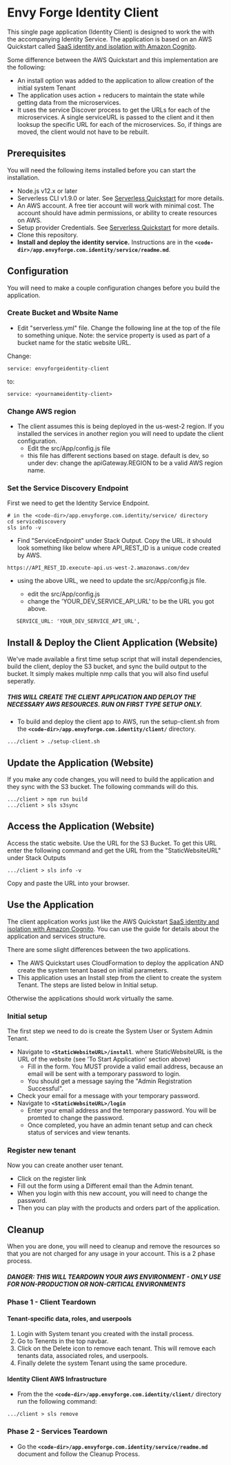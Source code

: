 # Envy Forge Identity Client

This single page application (Identity Client) is designed to work the with the accompanying Identity Service. The application is based on an AWS Quickstart called [SaaS identity and isolation with Amazon Cognito](https://aws.amazon.com/quickstart/saas/identity-with-cognito/).

Some difference between the AWS Quickstart and this implementation are the following:
* An install option was added to the application to allow creation of the initial system Tenant
* The application uses action + reducers to maintain the state while getting data from the microservices.
* It uses the service Discover process to get the URLs for each of the microservices. A single serviceURL is passed to the client and it then looksup the specific URL for each of the microservices.  So, if things are moved, the client would not have to be rebuilt.

## Prerequisites

You will need the following items installed before you can start the installation.
- Node.js v12.x or later
- Serverless CLI v1.9.0 or later. See [Serverless Quickstart](https://serverless.com/framework/docs/providers/aws/guide/quick-start/) for more details.
- An AWS account. A free tier account will work with minimal cost. The account should have admin permissions, or ability to create resources on AWS.
- Setup provider Credentials. See [Serverless Quickstart](https://serverless.com/framework/docs/providers/aws/guide/quick-start/) for more details.
- Clone this repository.
- **Install and deploy the identity service.** Instructions are in the **`<code-dir>/app.envyforge.com.identity/service/readme.md`**.

## Configuration

You will need to make a couple configuration changes before you build the application.

### Create Bucket and Wbsite Name

- Edit "serverless.yml" file. Change the following line at the top of the file to something unique. Note: the service property is used as part of a bucket name for the static website URL.

Change:
```
service: envyforgeidentity-client
```
to:
```
service: <yournameidentity-client>
```

### Change AWS region

- The client assumes this is being deployed in the us-west-2 region. If you installed the services in another region you will need to update the client configuration.
  - Edit the src/App/config.js file
  - this file has different sections based on stage. default is dev, so under dev: change the apiGateway.REGION to be a valid AWS region name.  

### Set the Service Discovery Endpoint

First we need to get the Identity Service Endpoint.
```
# in the <code-dir>/app.envyforge.com.identity/service/ directory 
cd serviceDiscovery
sls info -v 
```
- Find "ServiceEndpoint" under Stack Output. Copy the URL. it should look something like below where API_REST_ID is a unique code created by AWS.
``` 
https://API_REST_ID.execute-api.us-west-2.amazonaws.com/dev
```
- using the above URL, we need to update the src/App/config.js file.   

  - edit the src/App/config.js
  - change the 'YOUR_DEV_SERVICE_API_URL' to be the URL you got above. 
``` 
   SERVICE_URL: 'YOUR_DEV_SERVICE_API_URL',
```

## Install & Deploy the Client Application (Website)

We've made available a first time setup script that will install dependencies, build the client, deploy the S3 bucket, and sync the build output to the bucket. It simply makes multiple nmp calls that you will also find useful seperatly.

##### THIS WILL CREATE THE CLIENT APPLICATION AND DEPLOY THE NECESSARY AWS RESOURCES. RUN ON FIRST TYPE SETUP ONLY. 

- To build and deploy the client app to AWS, run the setup-client.sh from the **`<code-dir>/app.envyforge.com.identity/client/`** directory.

```
.../client > ./setup-client.sh
``` 

## Update the Application (Website)

If you make any code changes, you will need to build the application and they sync with the S3 bucket. The following commands will do this.
``` 
.../client > npm run build
.../client > sls s3sync
```

## Access the Application (Website)

Access the static website. Use the URL for the S3 Bucket. To get this URL enter the following command and get the URL from the "StaticWebsiteURL" under Stack Outputs
``` 
.../client > sls info -v
```
Copy and paste the URL into your browser.

## Use the Application

The client application works just like the AWS Quickstart [SaaS identity and isolation with Amazon Cognito](https://aws.amazon.com/quickstart/saas/identity-with-cognito/). You can use the guide for details about the application and services structure.

There are some slight differences between the two applications. 
* The AWS Quickstart uses CloudFormation to deploy the application AND create the system tenant based on initial parameters.
* This application uses an Install step from the client to create the system Tenant. The steps are listed below in Initial setup.

Otherwise the applications should work virtually the same.

### Initial setup

The first step we need to do is create the System User or System Admin Tenant.
- Navigate to  **`<StaticWebsiteURL>/install`**.
where StaticWebsiteURL is the URL of the website (see 'To Start Application' section above)
  - Fill in the form. You MUST provide a valid email address, because an email will be sent with a temporary password to login.
  - You should get a message saying the "Admin Registration Successful".
- Check your email for a message with your temporary password.
- Navigate to **`<StaticWebsiteURL>/login`**
  - Enter your email address and the temporary password. You will be promted to change the password.
  - Once completed, you have an admin tenant setup and can check status of services and view tenants.

### Register new tenant

Now you can create another user tenant.
- Click on the register link
- Fill out the form using a Different email than the Admin tenant.
- When you login with this new account, you will need to change the password.
- Then you can play with the products and orders part of the application.

## Cleanup

When you are done, you will need to cleanup and remove the resources so that you are not charged for any usage in your account. This is a 2 phase process.

##### DANGER: THIS WILL TEARDOWN YOUR AWS ENVIRONMENT - ONLY USE FOR NON-PRODUCTION OR NON-CRITICAL ENVIRONMENTS

### Phase 1 - Client Teardown

#### Tenant-specific data, roles, and userpools

1. Login with System tenant you created with the install process.
2. Go to Tenents in the top navbar. 
3. Click on the Delete icon to remove each tenant. This will remove each tenants data, associated roles, and userpools.
4. Finally delete the system Tenant using the same procedure.

#### Identity Client AWS Infrastructure

- From the the **`<code-dir>/app.envyforge.com.identity/client/`** directory run the following command: 

```
.../client > sls remove
```

### Phase 2 - Services Teardown

- Go the **`<code-dir>/app.envyforge.com.identity/service/readme.md`** document and follow the Cleanup Process.

